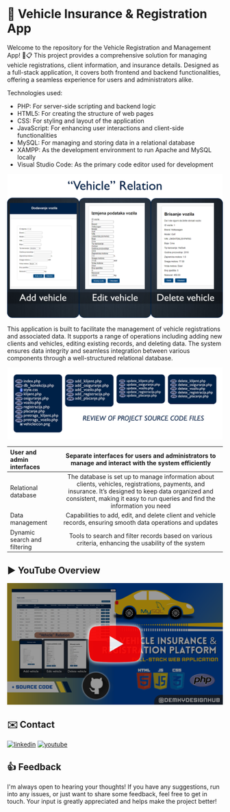 
# 🚗 Vehicle Insurance & Registration App

Welcome to the repository for the Vehicle Registration and Management App! 🚗📋 This project provides a comprehensive solution for managing vehicle registrations, client information, and insurance details. Designed as a full-stack application, it covers both frontend and backend functionalities, offering a seamless experience for users and administrators alike.

Technologies used:
- PHP: For server-side scripting and backend logic
- HTML5: For creating the structure of web pages
- CSS: For styling and layout of the application
- JavaScript: For enhancing user interactions and client-side functionalities
- MySQL: For managing and storing data in a relational database
- XAMPP: As the development environment to run Apache and MySQL locally
- Visual Studio Code: As the primary code editor used for development

![Vehicle relation](images/crud_vehicle.png)

This application is built to facilitate the management of vehicle registrations and associated data. It supports a range of operations including adding new clients and vehicles, editing existing records, and deleting data. The system ensures data integrity and seamless integration between various components through a well-structured relational database.

![Review of project source code files](images/source_code_files.png)

| User and admin interfaces | Separate interfaces for users and administrators to manage and interact with the system efficiently |
|:-----|:--------:|
| Relational database | The database is set up to manage information about clients, vehicles, registrations, payments, and insurance. It’s designed to keep data organized and consistent, making it easy to run queries and find the information you need |
| Data management | Capabilities to add, edit, and delete client and vehicle records, ensuring smooth data operations and updates |
| Dynamic search and filtering | Tools to search and filter records based on various criteria, enhancing the usability of the system |

## ▶️ YouTube Overview

[![Full-Stack Vehicle Insurance & Registration App | PHP, HTML, CSS & MySQL](images/thumbnail.png)](https://www.youtube.com/watch?v=Bzp11JoUZYo)

## ✉️ Contact

[![linkedin](https://img.shields.io/badge/LinkedIn-0077B5?style=for-the-badge&logo=linkedin&logoColor=white)](https://www.linkedin.com/in/demir-halilbasic/) [![youtube](https://img.shields.io/badge/YouTube-FF0000?style=for-the-badge&logo=youtube&logoColor=white)](https://www.youtube.com/@DemkyDesignHub)

## 👍 Feedback

I'm always open to hearing your thoughts! If you have any suggestions, run into any issues, or just want to share some feedback, feel free to get in touch. Your input is greatly appreciated and helps make the project better!
